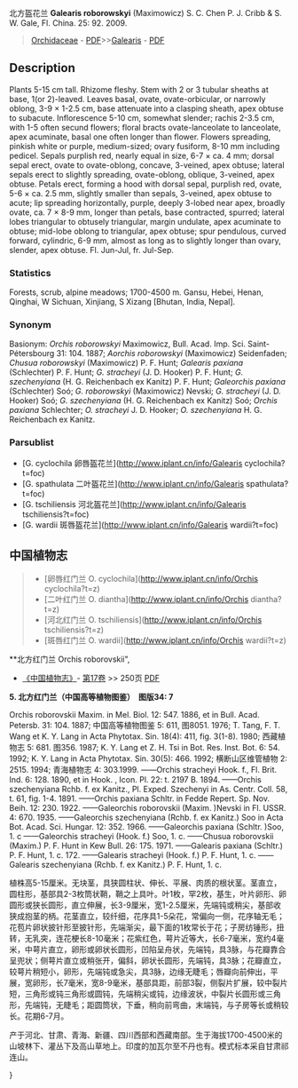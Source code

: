 北方盔花兰 **Galearis roborowskyi** (Maximowicz) S. C. Chen P. J. Cribb & S. W. Gale, Fl. China. 25: 92. 2009.

> [Orchidaceae](http://www.iplant.cn/info/Orchidaceae?t=foc) - [PDF](http://www.iplant.cn/foc/pdf/Orchidaceae.pdf)>>[Galearis](http://www.iplant.cn/info/Galearis?t=foc) - [PDF](http://www.iplant.cn/foc/pdf/Galearis.pdf)

## Description

Plants 5-15 cm tall. Rhizome fleshy. Stem with 2 or 3 tubular sheaths at base, 1(or 2)-leaved. Leaves basal, ovate, ovate-orbicular, or narrowly oblong, 3-9 × 1-2.5 cm, base attenuate into a clasping sheath, apex obtuse to subacute. Inflorescence 5-10 cm, somewhat slender; rachis 2-3.5 cm, with 1-5 often secund flowers; floral bracts ovate-lanceolate to lanceolate, apex acuminate, basal one often longer than flower. Flowers spreading, pinkish white or purple, medium-sized; ovary fusiform, 8-10 mm including pedicel. Sepals purplish red, nearly equal in size, 6-7 × ca. 4 mm; dorsal sepal erect, ovate to ovate-oblong, concave, 3-veined, apex obtuse; lateral sepals erect to slightly spreading, ovate-oblong, oblique, 3-veined, apex obtuse. Petals erect, forming a hood with dorsal sepal, purplish red, ovate, 5-6 × ca. 2.5 mm, slightly smaller than sepals, 3-veined, apex obtuse to acute; lip spreading horizontally, purple, deeply 3-lobed near apex, broadly ovate, ca. 7 × 8-9 mm, longer than petals, base contracted, spurred; lateral lobes triangular to obtusely triangular, margin undulate, apex acuminate to obtuse; mid-lobe oblong to triangular, apex obtuse; spur pendulous, curved forward, cylindric, 6-9 mm, almost as long as to slightly longer than ovary, slender, apex obtuse. Fl. Jun-Jul, fr. Jul-Sep.

### Statistics
Forests, scrub, alpine meadows; 1700-4500 m. Gansu, Hebei, Henan, Qinghai, W Sichuan, Xinjiang, S Xizang [Bhutan, India, Nepal].

### Synonym
Basionym: *Orchis roborowskyi* Maximowicz, Bull. Acad. Imp. Sci. Saint-Pétersbourg 31: 104. 1887; *Aorchis roborowskyi* (Maximowicz) Seidenfaden; *Chusua roborowskyi* (Maximowicz) P. F. Hunt; *Galearis paxiana* (Schlechter) P. F. Hunt; *G. stracheyi* (J. D. Hooker) P. F. Hunt; *G. szechenyiana* (H. G. Reichenbach ex Kanitz) P. F. Hunt; *Galeorchis paxiana* (Schlechter) Soó; *G. roborowskyi* (Maximowicz) Nevski; *G. stracheyi* (J. D. Hooker) Soó; *G. szechenyiana* (H. G. Reichenbach ex Kanitz) Soó; *Orchis paxiana* Schlechter; *O. stracheyi* J. D. Hooker; *O. szechenyiana* H. G. Reichenbach ex Kanitz.

### Parsublist

* [G.  cyclochila  卵唇盔花兰](http://www.iplant.cn/info/Galearis cyclochila?t=foc)
* [G.  spathulata  二叶盔花兰](http://www.iplant.cn/info/Galearis spathulata?t=foc)
* [G.  tschiliensis  河北盔花兰](http://www.iplant.cn/info/Galearis tschiliensis?t=foc)
* [G.  wardii  斑唇盔花兰](http://www.iplant.cn/info/Galearis wardii?t=foc)


## 中国植物志

> * [卵唇红门兰  O.  cyclochila](http://www.iplant.cn/info/Orchis cyclochila?t=z)
> * [二叶红门兰  O.  diantha](http://www.iplant.cn/info/Orchis diantha?t=z)
> * [河北红门兰  O.  tschiliensis](http://www.iplant.cn/info/Orchis tschiliensis?t=z)
> * [斑唇红门兰  O.  wardii](http://www.iplant.cn/info/Orchis wardii?t=z)


**北方红门兰 Orchis roborovskii",


* [《中国植物志》](http://www.iplant.cn/frps)- [第17卷](http://www.iplant.cn/frps/vol/17) >> 250页 [PDF](http://www.iplant.cn/frps/pdf/17/250a.pdf)


**5. 北方红门兰（中国高等植物图鉴）　图版34: 7**

Orchis roborovskii Maxim. in Mel. Biol. 12: 547. 1886, et in Bull. Acad. Petersb. 31: 104. 1887; 中国高等植物图鉴 5: 611, 图8051. 1976; T. Tang, F. T. Wang et K. Y. Lang in Acta Phytotax. Sin. 18(4): 411, fig. 3(1-8). 1980; 西藏植物志 5: 681. 图356. 1987; K. Y. Lang et Z. H. Tsi in Bot. Res. Inst. Bot. 6: 54. 1992; K. Y. Lang in Acta Phytotax. Sin. 30(5): 466. 1992; 横断山区维管植物 2: 2515. 1994; 青海植物志 4: 303.1999. ——Orchis stracheyi Hook. f., Fl. Brit. Ind. 6: 128. 1890, et in Hook. , Icon. Pl. 22: t. 2197 B. 1894. ——Orchis szechenyiana Rchb. f. ex Kanitz., Pl. Exped. Szechenyi in As. Centr. Coll. 58, t. 61, fig. 1-4. 1891. ——Orchis paxiana Schltr. in Fedde Repert. Sp. Nov. Beih. 12: 230. 1922. ——Galeorchis roborovskii (Maxim. )Nevski in Fl. USSR. 4: 670. 1935. ——Galeorchis szechenyiana (Rchb. f. ex Kanitz.) Soo in Acta Bot. Acad. Sci. Hungar. 12: 352. 1966. ——Galeorchis paxiana (Schltr. )Soo, 1. c ——Galeorchis stracheyi (Hook. f.) Soo, 1. c. ——Chusua roborovskii (Maxim.) P. F. Hunt in Kew Bull. 26: 175. 1971. ——Galearis paxiana (Schltr.) P. F. Hunt, 1. c. 172. ——Galearis stracheyi (Hook. f.) P. F. Hunt, 1. c. ——Galearis szechenyiana (Rchb. f. ex Kanitz.) P. F. Hunt, 1. c.

植株高5-15厘米。无块茎，具狭圆柱状、伸长、平展、肉质的根状茎。茎直立，圆柱形，基部具2-3枚筒状鞘，鞘之上具叶。叶1枚，罕2枚，基生，叶片卵形、卵圆形或狭长圆形，直立伸展，长3-9厘米，宽1-2.5厘米，先端钝或稍尖，基部收狭成抱茎的柄。花茎直立，较纤细，花序具1-5朵花，常偏向一侧，花序轴无毛；花苞片卵状披针形至披针形，先端渐尖，最下面的1枚常长于花；子房纺锤形，扭转，无乳突，连花梗长8-10毫米；花紫红色，萼片近等大，长6-7毫米，宽约4毫米，中萼片直立，卵形或卵状长圆形，凹陷呈舟状，先端钝，具3脉，与花瓣靠合呈兜状；侧萼片直立或稍张开，偏斜，卵状长圆形，先端钝，具3脉；花瓣直立，较萼片稍短小，卵形，先端钝或急尖，具3脉，边缘无睫毛；唇瓣向前伸出，平展，宽卵形，长7毫米，宽8-9毫米，基部具距，前部3裂，侧裂片扩展，较中裂片短，三角形或钝三角形或圆钝，先端稍尖或钝，边缘波状，中裂片长圆形或三角形，先端钝，无睫毛；距圆筒状，下垂，稍向前弯曲，末端钝，与子房等长或稍较长。花期6-7月。

产于河北、甘肃、青海、新疆、四川西部和西藏南部。生于海拔1700-4500米的山坡林下、灌丛下及高山草地上。印度的加瓦尔至不丹也有。模式标本采自甘肃祁连山。

}